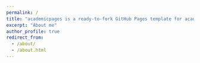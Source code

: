 ```yaml
---
permalink: /
title: "academicpages is a ready-to-fork GitHub Pages template for academic personal websites"
excerpt: "About me"
author_profile: true
redirect_from: 
  - /about/
  - /about.html
---
```


<html>
  <head>
    <link href="./mystyle.css" rel="stylesheet" type="text/css"/>
    <style>
      .slideshow-container {
        max-width: 1000px;
        position: relative;
        margin: auto;
        overflow: hidden;
      }
      
      .mySlides {
        display: none;
      }
    </style>
  </head>
  <body>
    <div class="slideshow-container">
      <div class="mySlides">
        <img src="/images/image1.jpg" style="width:100%">
      </div>
      <div class="mySlides">
        <img src="/images/image2.jpg" style="width:100%">
      </div>
      <div class="mySlides">
        <img src="/images/image3.jpg" style="width:100%">
      </div>
    </div>
    <script>
      var slideIndex = 0;
      showSlides();
      
      function showSlides() {
        var i;
        var slides = document.getElementsByClassName("mySlides");
        for (i = 0; i < slides.length; i++) {
          slides[i].style.display = "none";
        }
        slideIndex++;
        if (slideIndex > slides.length) {slideIndex = 1}
        slides[slideIndex-1].style.display = "block";
        setTimeout(showSlides, 2000); // Change image every 2 seconds
      }
    </script>
  </body>
</html>

